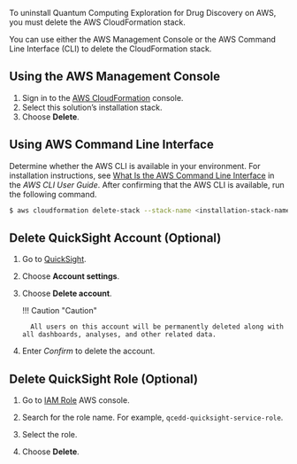 To uninstall Quantum Computing Exploration for Drug Discovery on AWS, you must delete the AWS CloudFormation stack. 

You can use either the AWS Management Console or the AWS Command Line Interface (CLI) to delete the CloudFormation stack.

## Using the AWS Management Console

1. Sign in to the [AWS CloudFormation][cloudformation-console] console.
2. Select this solution’s installation stack.
3. Choose **Delete**.

## Using AWS Command Line Interface

Determine whether the AWS CLI is available in your environment. For installation instructions, see [What Is the AWS Command Line Interface][aws-cli] in the *AWS CLI User Guide*. After confirming that the AWS CLI is available, run the following command.

```bash
$ aws cloudformation delete-stack --stack-name <installation-stack-name>
```

## Delete QuickSight Account (Optional)

1. Go to [QuickSight](https://us-east-1.quicksight.aws.amazon.com/sn/admin).

2. Choose **Account settings**. 

3. Choose **Delete account**.

    !!! Caution "Caution"

         All users on this account will be permanently deleted along with all dashboards, analyses, and other related data. 

4. Enter *Confirm* to delete the account.

## Delete QuickSight Role (Optional)

1. Go to [IAM Role](https://console.aws.amazon.com/iamv2/home#/roles) AWS console.

2. Search for the role name. For example, `qcedd-quicksight-service-role`.

3. Select the role.

4. Choose **Delete**.

[cloudformation-console]: https://console.aws.amazon.com/cloudformation/home
[aws-cli]: https://docs.aws.amazon.com/cli/latest/userguide/cli-chap-welcome.html
